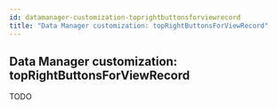 ```yaml
---
id: datamanager-customization-toprightbuttonsforviewrecord
title: "Data Manager customization: topRightButtonsForViewRecord"
---
```


## Data Manager customization: topRightButtonsForViewRecord

TODO


